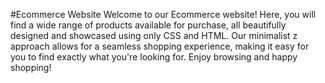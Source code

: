 #Ecommerce Website
Welcome to our Ecommerce website! Here, you will
find a wide range of products available for purchase, all 
beautifully designed and showcased using only CSS and HTML. Our minimalist z
approach allows for a seamless shopping experience, making it easy
for you to find exactly what you're looking for. Enjoy browsing and happy shopping!
